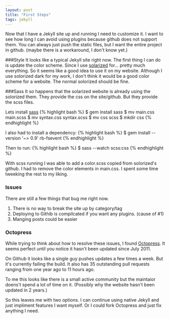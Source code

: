 ```yaml
---
layout: post
title: "First Steps"
tags: jekyll
---
```


Now that I have a Jekyll site up and running I need to customize it. I want to see how long I can avoid using plugins because github does not support them. You can always just push the static files, but I want the entire project in github. (maybe there is a workaround, I don't know yet.)

###Style
It looks like a typical Jekyll site right now. The first thing I can do is update the color scheme. Since I use [solarized](http://ethanschoonover.com/solarized) for... pretty much everything. So it seems like a good idea to use it on my website. Although I use solorized dark for my work, I don't think it would be a good color scheme for a website. The normal solorized should be fine.

###Sass
It so happens that the solarized website is already using the solorized them. They provide the css on the site/github. But they provide the scss files.

Lets install [sass](http://sass-lang.com/)
{% highlight bash %}
$ gem install sass
$ mv main.css main.scss
$ mv syntax.css syntax.scss
$ mv css scss
$ mkdir css
{% endhighlight %}

I also had to install a dependency:
{% highlight bash %}
$ gem install --version '~> 0.9' rb-fsevent
{% endhighlight %}

Then to run:
{% highlight bash %}
$ sass --watch scss:css
{% endhighlight %}

With scss running I was able to add a color.scss copied from solorized's github. I had to remove the color elements in main.css. I spent some time tweeking the rest to my liking.

### Issues
There are still a few things that bug me right now.

1. There is no way to break the site up by category/tag
2. Deploying to Githib is compilcated if you want any plugins. (cause of #1)
3. Manging posts could be easier

### Octopress
While trying to think about how to resolve these issues, I found [Octopress](http://octopress.org/). It seems perfect until you notice it hasn't been updated since July 2011.

On Github it looks like a single guy pushes updates a few times a week. But it's currently failing the build. It also has 35 outstanding pull requests ranging from one year ago to 11 hours ago.

To me this looks like there is a small active community but the maintaior doens't spend a lot of time on it. (Possibly why the website hasn't been updated in 2 years.)

So this leaves me with two options. I can continue using native Jekyll and just impliment features I want myself. Or I could fork Octopress and just fix anything I need.
